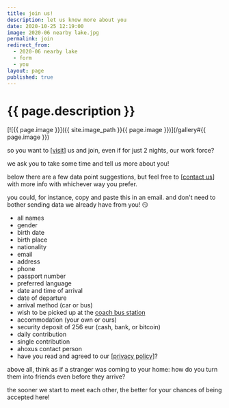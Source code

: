 ```yaml
---
title: join us!
description: let us know more about you
date: 2020-10-25 12:19:00
image: 2020-06 nearby lake.jpg
permalink: join
redirect_from:
  - 2020-06 nearby lake
  - form
  - you
layout: page
published: true
---
```


# {{ page.description }}

[![{{ page.image }}]({{ site.image_path }}{{ page.image }})](/gallery#{{ page.image }})

so you want to [[visit](/visit)] us and join, even if for just 2 nights, our work force?

we ask you to take some time and tell us more about you!

below there are a few data point suggestions, but feel free to [[contact us](/contact)] with more info with whichever way you prefer.

you could, for instance, copy and paste this in an email. and don't need to bother sending data we already have from you! 😏

- all names
- gender
- birth date
- birth place
- nationality
- email
- address
- phone
- passport number
- preferred language
- date and time of arrival
- date of departure
- arrival method (car or bus)
- wish to be picked up at the [coach bus station](geo:41.29944,-7.75002)
- accommodation (your own or ours)
- security deposit of 256 eur (cash, bank, or bitcoin)
- daily contribution
- single contribution
- ahoxus contact person
- have you read and agreed to our [[privacy policy](/policy)]?

above all, think as if a stranger was coming to your home: how do you turn them into friends even before they arrive?

the sooner we start to meet each other, the better for your chances of being accepted here!
